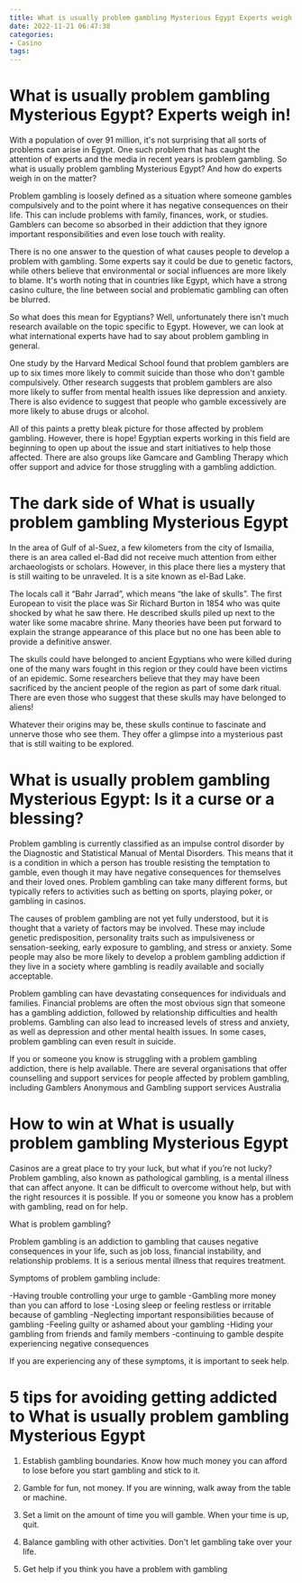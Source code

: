```yaml
---
title: What is usually problem gambling Mysterious Egypt Experts weigh in!
date: 2022-11-21 06:47:38
categories:
- Casino
tags:
---
```



#  What is usually problem gambling Mysterious Egypt? Experts weigh in!

With a population of over 91 million, it's not surprising that all sorts of problems can arise in Egypt. One such problem that has caught the attention of experts and the media in recent years is problem gambling. So what is usually problem gambling Mysterious Egypt? And how do experts weigh in on the matter?

Problem gambling is loosely defined as a situation where someone gambles compulsively and to the point where it has negative consequences on their life. This can include problems with family, finances, work, or studies. Gamblers can become so absorbed in their addiction that they ignore important responsibilities and even lose touch with reality.

There is no one answer to the question of what causes people to develop a problem with gambling. Some experts say it could be due to genetic factors, while others believe that environmental or social influences are more likely to blame. It's worth noting that in countries like Egypt, which have a strong casino culture, the line between social and problematic gambling can often be blurred.

So what does this mean for Egyptians? Well, unfortunately there isn't much research available on the topic specific to Egypt. However, we can look at what international experts have had to say about problem gambling in general.

One study by the Harvard Medical School found that problem gamblers are up to six times more likely to commit suicide than those who don't gamble compulsively. Other research suggests that problem gamblers are also more likely to suffer from mental health issues like depression and anxiety. There is also evidence to suggest that people who gamble excessively are more likely to abuse drugs or alcohol.

All of this paints a pretty bleak picture for those affected by problem gambling. However, there is hope! Egyptian experts working in this field are beginning to open up about the issue and start initiatives to help those affected. There are also groups like Gamcare and Gambling Therapy which offer support and advice for those struggling with a gambling addiction.

#  The dark side of What is usually problem gambling Mysterious Egypt

In the area of Gulf of al-Suez, a few kilometers from the city of Ismailia, there is an area called el-Bad did not receive much attention from either archaeologists or scholars. However, in this place there lies a mystery that is still waiting to be unraveled. It is a site known as el-Bad Lake.

The locals call it “Bahr Jarrad”, which means “the lake of skulls”. The first European to visit the place was Sir Richard Burton in 1854 who was quite shocked by what he saw there. He described skulls piled up next to the water like some macabre shrine. Many theories have been put forward to explain the strange appearance of this place but no one has been able to provide a definitive answer.

The skulls could have belonged to ancient Egyptians who were killed during one of the many wars fought in this region or they could have been victims of an epidemic. Some researchers believe that they may have been sacrificed by the ancient people of the region as part of some dark ritual. There are even those who suggest that these skulls may have belonged to aliens!

Whatever their origins may be, these skulls continue to fascinate and unnerve those who see them. They offer a glimpse into a mysterious past that is still waiting to be explored.

#  What is usually problem gambling Mysterious Egypt: Is it a curse or a blessing?

Problem gambling is currently classified as an impulse control disorder by the Diagnostic and Statistical Manual of Mental Disorders. This means that it is a condition in which a person has trouble resisting the temptation to gamble, even though it may have negative consequences for themselves and their loved ones. Problem gambling can take many different forms, but typically refers to activities such as betting on sports, playing poker, or gambling in casinos.

The causes of problem gambling are not yet fully understood, but it is thought that a variety of factors may be involved. These may include genetic predisposition, personality traits such as impulsiveness or sensation-seeking, early exposure to gambling, and stress or anxiety. Some people may also be more likely to develop a problem gambling addiction if they live in a society where gambling is readily available and socially acceptable.

Problem gambling can have devastating consequences for individuals and families. Financial problems are often the most obvious sign that someone has a gambling addiction, followed by relationship difficulties and health problems. Gambling can also lead to increased levels of stress and anxiety, as well as depression and other mental health issues. In some cases, problem gambling can even result in suicide.

If you or someone you know is struggling with a problem gambling addiction, there is help available. There are several organisations that offer counselling and support services for people affected by problem gambling, including Gamblers Anonymous and Gambling support services Australia

#  How to win at What is usually problem gambling Mysterious Egypt 

Casinos are a great place to try your luck, but what if you’re not lucky? Problem gambling, also known as pathological gambling, is a mental illness that can affect anyone. It can be difficult to overcome without help, but with the right resources it is possible. If you or someone you know has a problem with gambling, read on for help.

What is problem gambling?

Problem gambling is an addiction to gambling that causes negative consequences in your life, such as job loss, financial instability, and relationship problems. It is a serious mental illness that requires treatment.

Symptoms of problem gambling include:

-Having trouble controlling your urge to gamble
-Gambling more money than you can afford to lose
-Losing sleep or feeling restless or irritable because of gambling
-Neglecting important responsibilities because of gambling
-Feeling guilty or ashamed about your gambling
-Hiding your gambling from friends and family members
-continuing to gamble despite experiencing negative consequences

If you are experiencing any of these symptoms, it is important to seek help.

#  5 tips for avoiding getting addicted to What is usually problem gambling Mysterious Egypt

1. Establish gambling boundaries. Know how much money you can afford to lose before you start gambling and stick to it.

2. Gamble for fun, not money. If you are winning, walk away from the table or machine.

3. Set a limit on the amount of time you will gamble. When your time is up, quit.

4. Balance gambling with other activities. Don't let gambling take over your life.

5. Get help if you think you have a problem with gambling